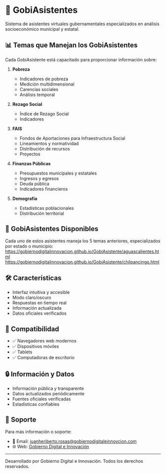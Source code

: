 # 🤖 GobiAsistentes

Sistema de asistentes virtuales gubernamentales especializados en análisis socioeconómico municipal y estatal.

## 📊 Temas que Manejan los GobiAsistentes

Cada GobiAsistente está capacitado para proporcionar información sobre:

1. **Pobreza** 
   - Indicadores de pobreza
   - Medición multidimensional
   - Carencias sociales
   - Análisis temporal

2. **Rezago Social**
   - Índice de Rezago Social
   - Indicadores 

3. **FAIS**
   - Fondos de Aportaciones para Infraestructura Social
   - Lineamientos y normatividad
   - Distribución de recursos
   - Proyectos


4. **Finanzas Públicas**
   - Presupuestos municipales y estatales
   - Ingresos y egresos
   - Deuda pública
   - Indicadores financieros

5. **Demografía**
   - Estadísticas poblacionales
   - Distribución territorial


## 🔗 GobiAsistentes Disponibles

Cada uno de estos asistentes maneja los 5 temas anteriores, especializados por estado o municipio:
https://gobiernodigitalinnovacion.github.io/GobiAsistente/aguascalientes.html
https://gobiernodigitalinnovacion.github.io/GobiAsistente/chilpancingo.html



## 🛠️ Características

- Interfaz intuitiva y accesible
- Modo claro/oscuro
- Respuestas en tiempo real
- Información actualizada
- Datos oficiales verificados

## 📱 Compatibilidad

- ✅ Navegadores web modernos
- ✅ Dispositivos móviles
- ✅ Tablets
- ✅ Computadoras de escritorio

## 🔒 Información y Datos

- Información pública y transparente
- Datos actualizados periódicamente
- Fuentes oficiales verificadas
- Estadísticas confiables

## 🤝 Soporte

Para más información o soporte:
- 📧 Email: juanheriberto.rosas@gobiernodigitaleinnovcion.com
- 🌐 Web: [Gobierno Digital e Innovación](https://www.gobiernodigitaleinnovacion.com/)

---
Desarrollado por Gobierno Digital e Innovación. Todos los derechos reservados.
